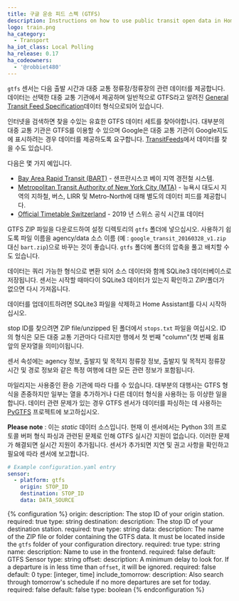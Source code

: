 ```yaml
---
title: 구글 운송 피드 스펙 (GTFS)
description: Instructions on how to use public transit open data in Home Assistant.
logo: train.png
ha_category:
  - Transport
ha_iot_class: Local Polling
ha_release: 0.17
ha_codeowners:
  - '@robbiet480'
---
```


`gtfs` 센서는 다음 출발 시간과 대중 교통 정류장/정류장의 관련 데이터를 제공합니다. 데이터는 선택한 대중 교통 기관에서 제공하며 일반적으로 GTFS라고 알려진 [General Transit Feed Specification](https://developers.google.com/transit/gtfs/)데이터 형식으로되어 있습니다.

인터넷을 검색하면 찾을 수있는 유효한 GTFS 데이터 세트를 찾아야합니다. 대부분의 대중 교통 기관은 GTFS를 이용할 수 있으며 Google은 대중 교통 기관이 Google지도에 표시하려는 경우 데이터를 제공하도록 요구합니다. [TransitFeeds](https://transitfeeds.com/feeds)에서 데이터를 찾을 수도 있습니다.

다음은 몇 가지 예입니다.

- [Bay Area Rapid Transit (BART)](https://www.bart.gov/schedules/developers/gtfs) - 샌프란시스코 베이 지역 경전철 시스템.
- [Metropolitan Transit Authority of New York City (MTA)](http://web.mta.info/developers/) - 뉴욕시 대도시 지역의 지하철, 버스, LIRR 및 Metro-North에 대해 별도의 데이터 피드를 제공합니다.
- [Official Timetable Switzerland](https://opentransportdata.swiss/en/dataset/timetable-2019-gtfs) - 2019 년 스위스 공식 시간표 데이터

GTFS ZIP 파일을 다운로드하여 설정 디렉토리의 `gtfs` 폴더에 넣으십시오. 사용하기 쉽도록 파일 이름을 agency/data 소스 이름 (예 : `google_transit_20160328_v1.zip` 대신 `bart.zip`)으로 바꾸는 것이 좋습니다. `gtfs` 폴더에 폴더의 압축을 풀고 배치할 수도 있습니다.

데이터는 쿼리 가능한 형식으로 변환 되어 소스 데이터와 함께 SQLite3 데이터베이스로 저장됩니다. 센서는 시작할 때마다이 SQLite3 데이터가 있는지 확인하고 ZIP/폴더가 없으면 다시 가져옵니다.

데이터를 업데이트하려면 SQLite3 파일을 삭제하고 Home Assistant를 다시 시작하십시오.

stop ID를 찾으려면 ZIP file/unzipped 된 폴더에서 `stops.txt` 파일을 여십시오. ID의 형식은 모든 대중 교통 기관마다 다르지만 행에서 첫 번째 "column"(첫 번째 쉼표 앞의 문자열을 의미)이됩니다.

센서 속성에는 agency 정보, 출발지 및 목적지 정류장 정보, 출발지 및 목적지 정류장 시간 및 경로 정보와 같은 특정 여행에 대한 모든 관련 정보가 포함됩니다.

마일리지는 사용중인 환승 기관에 따라 다를 수 있습니다. 대부분의 대행사는 GTFS 형식을 존중하지만 일부는 열을 추가하거나 다른 데이터 형식을 사용하는 등 이상한 일을 합니다. 데이터 관련 문제가 있는 경우 GTFS 센서가 데이터를 파싱하는 데 사용하는 [PyGTFS](https://github.com/jarondl/pygtfs) 프로젝트에 보고하십시오.

**Please note** : 이는 _static_ 데이터 소스입니다. 현재 이 센서에서는 Python 3의 프로토콜 버퍼 형식 파싱과 관련된 문제로 인해 GTFS 실시간 지원이 없습니다. 이러한 문제가 해결되면 실시간 지원이 추가됩니다. 센서가 추가되면 지연 및 권고 사항을 확인하고 필요에 따라 센서에 보고합니다.

```yaml
# Example configuration.yaml entry
sensor:
  - platform: gtfs
    origin: STOP_ID
    destination: STOP_ID
    data: DATA_SOURCE
```

{% configuration %}
origin:
  description: The stop ID of your origin station.
  required: true
  type: string
destination:
  description: The stop ID of your destination station.
  required: true
  type: string
data:
  description: The name of the ZIP file or folder containing the GTFS data. It must be located inside the `gtfs` folder of your configuration directory.
  required: true
  type: string
name:
  description: Name to use in the frontend.
  required: false
  default: GTFS Sensor
  type: string
offset:
  description: A minimum delay to look for. If a departure is in less time than `offset`, it will be ignored.
  required: false
  default: 0
  type: [integer, time]
include_tomorrow:
  description: Also search through tomorrow's schedule if no more departures are set for today.
  required: false
  default: false
  type: boolean
{% endconfiguration %}
